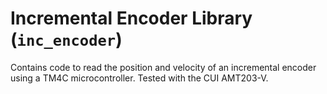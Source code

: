 # Incremental Encoder Library (`inc_encoder`)

Contains code to read the position and velocity of an incremental encoder using a TM4C microcontroller. Tested with the CUI AMT203-V.
